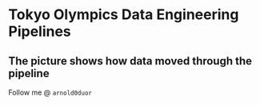# Tokyo Olympics Data Engineering Pipelines

 ## The picture shows how data moved through the pipeline

Follow me @  `arnold0duor`
